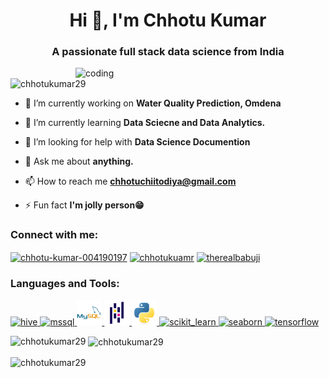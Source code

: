 <h1 align="center">Hi 👋, I'm Chhotu Kumar</h1>
<h3 align="center">A passionate full stack data science from India</h3>


<img align="right" alt="coding" width="400" src="https://media.tenor.com/qJ5evVs-_uUAAAAC/coding.gif">

<p align="left"> <img src="https://komarev.com/ghpvc/?username=chhotukumar29&label=Profile%20views&color=0e75b6&style=flat" alt="chhotukumar29" /> </p>

- 🔭 I’m currently working on **Water Quality Prediction, Omdena**

- 🌱 I’m currently learning **Data Sciecne and Data Analytics.**

- 🤝 I’m looking for help with **Data Science Documention**

- 💬 Ask me about **anything.**

- 📫 How to reach me **chhotuchiitodiya@gmail.com**

- ⚡ Fun fact **I'm jolly person😁**

<h3 align="left">Connect with me:</h3>
<p align="left">
<a href="https://linkedin.com/in/chhotu-kumar-004190197" target="blank"><img align="center" src="https://raw.githubusercontent.com/rahuldkjain/github-profile-readme-generator/master/src/images/icons/Social/linked-in-alt.svg" alt="chhotu-kumar-004190197" height="30" width="40" /></a>
<a href="https://kaggle.com/chhotukuamr" target="blank"><img align="center" src="https://raw.githubusercontent.com/rahuldkjain/github-profile-readme-generator/master/src/images/icons/Social/kaggle.svg" alt="chhotukuamr" height="30" width="40" /></a>
<a href="https://instagram.com/therealbabuji" target="blank"><img align="center" src="https://raw.githubusercontent.com/rahuldkjain/github-profile-readme-generator/master/src/images/icons/Social/instagram.svg" alt="therealbabuji" height="30" width="40" /></a>
</p>

<h3 align="left">Languages and Tools:</h3>
<p align="left"> <a href="https://hive.apache.org/" target="_blank" rel="noreferrer"> <img src="https://www.vectorlogo.zone/logos/apache_hive/apache_hive-icon.svg" alt="hive" width="40" height="40"/> </a> <a href="https://www.microsoft.com/en-us/sql-server" target="_blank" rel="noreferrer"> <img src="https://www.svgrepo.com/show/303229/microsoft-sql-server-logo.svg" alt="mssql" width="40" height="40"/> </a> <a href="https://www.mysql.com/" target="_blank" rel="noreferrer"> <img src="https://raw.githubusercontent.com/devicons/devicon/master/icons/mysql/mysql-original-wordmark.svg" alt="mysql" width="40" height="40"/> </a> <a href="https://pandas.pydata.org/" target="_blank" rel="noreferrer"> <img src="https://raw.githubusercontent.com/devicons/devicon/2ae2a900d2f041da66e950e4d48052658d850630/icons/pandas/pandas-original.svg" alt="pandas" width="40" height="40"/> </a> <a href="https://www.python.org" target="_blank" rel="noreferrer"> <img src="https://raw.githubusercontent.com/devicons/devicon/master/icons/python/python-original.svg" alt="python" width="40" height="40"/> </a> <a href="https://scikit-learn.org/" target="_blank" rel="noreferrer"> <img src="https://upload.wikimedia.org/wikipedia/commons/0/05/Scikit_learn_logo_small.svg" alt="scikit_learn" width="40" height="40"/> </a> <a href="https://seaborn.pydata.org/" target="_blank" rel="noreferrer"> <img src="https://seaborn.pydata.org/_images/logo-mark-lightbg.svg" alt="seaborn" width="40" height="40"/> </a> <a href="https://www.tensorflow.org" target="_blank" rel="noreferrer"> <img src="https://www.vectorlogo.zone/logos/tensorflow/tensorflow-icon.svg" alt="tensorflow" width="40" height="40"/> </a> </p>

<p><img align="left" src="https://github-readme-stats.vercel.app/api/top-langs?username=chhotukumar29&show_icons=true&locale=en&layout=compact" alt="chhotukumar29" /></p>

<p>&nbsp;<img align="center" src="https://github-readme-stats.vercel.app/api?username=chhotukumar29&show_icons=true&locale=en" alt="chhotukumar29" /></p>

<p><img align="center" src="https://github-readme-streak-stats.herokuapp.com/?user=chhotukumar29&" alt="chhotukumar29" /></p>
